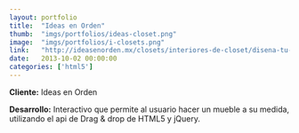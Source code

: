 ```yaml
---
layout:	portfolio
title:	"Ideas en Orden"
thumb:	"imgs/portfolios/ideas-closet.png"
image:  "imgs/portfolios/i-closets.png"
link:   "http://ideasenorden.mx/closets/interiores-de-closet/disena-tu-closet/"
date:   2013-10-02 00:00:00
categories: ['html5']
---
```


**Cliente:** Ideas en Orden

**Desarrollo:** Interactivo que permite al usuario hacer un mueble a su medida, utilizando el api de Drag & drop de HTML5 y jQuery.